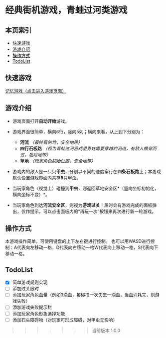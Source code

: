 经典街机游戏，青蛙过河类游戏
=======

## <i class="icon-list"></i> 本页索引
* [快速游戏](#快速游戏)
* [游戏介绍](#游戏介绍)
* [操作方式](#操作方式)
* [TodoList](TodoList)

## 快速游戏

[记忆游戏（点击进入游戏页面）](https://www.vernonn.com/udacity/project-two/index)

## 游戏介绍
- 游戏页面打开**自动开始**游戏。
- 游戏界面很简单，横向6行，竖向5列；横向来看，从上到下分别为：
    - **河流** *（最终目的地，安全地带）*
    - **四行石板路** *（视为青蛙过河游戏里青蛙需要穿越的河道，有敌人横穿而过，危险地带）*
    - **草地** *（玩家角色初始位置，安全地带）*

- 游戏内的敌人是一只只**甲虫**，分别以不同的速度穿行在**四条石板路**上；本游戏默认设置游戏界面内共存**5**只甲虫。
- 当玩家角色（视觉上）碰撞到**甲虫**，则返回草地安全区*（竖向坐标初始化，横向坐标不变）*。
- 当玩家角色到达**河流安全区**，则视为**游戏过关**！届时会有游戏完成的面板弹出，仅作提示，可以点击面板内的“再玩一次”按钮来再次进行新一轮游戏。

## 操作方式
本游戏操作简单，可使用键盘的上下左右键进行控制。
也可以用WASD进行控制：A代表向左移动一格，D代表向右移动一格W代表向上移动一格，S代表向下移动一格。

## TodoList
- [x] 简单游戏规则实现
- [ ] 添加过关限时
- [ ] 添加玩家角色血量（例如3滴血，每碰撞一次失去一滴血，当血消耗完，则游戏失败）
- [ ] 添加游戏失败提示栏
- [ ] 添加玩家角色形象选择功能
- [ ] 添加石头障碍物（对玩家可形成障碍，对甲虫无影响）

>>>>>>> 当前版本 1.0.0
